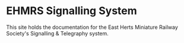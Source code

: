 # EHMRS Signalling System

This site holds the documentation for the East Herts Miniature Railway
Society's Signalling & Telegraphy system.